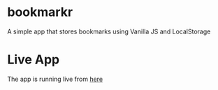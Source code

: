 # bookmarkr
A simple app that stores bookmarks using Vanilla JS and LocalStorage

# Live App
The app is running live from [here](https://jod35.github.io/bookmarkr/)

